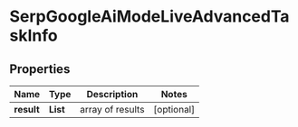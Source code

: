 # SerpGoogleAiModeLiveAdvancedTaskInfo


## Properties

| Name | Type | Description | Notes |
|------------ | ------------- | ------------- | -------------|
**result** | **List<SerpGoogleAiModeLiveAdvancedResultInfo>** | array of results |[optional]|